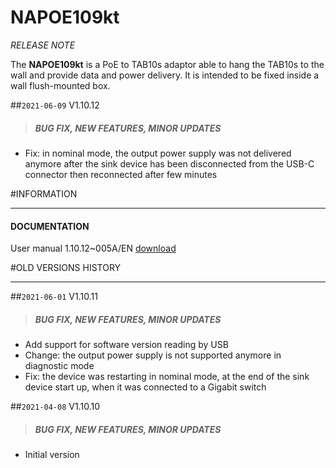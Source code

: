 # NAPOE109kt

*RELEASE NOTE*

The **NAPOE109kt** is a PoE to TAB10s adaptor able to hang the TAB10s to the wall and provide data and power delivery.
It is intended to be fixed inside a wall flush-mounted box.

##`2021-06-09` V1.10.12
>##### **BUG FIX, NEW FEATURES, MINOR UPDATES**
- Fix: in nominal mode, the output power supply was not delivered anymore after the sink device has been disconnected from the USB-C connector then reconnected after few minutes

#INFORMATION
***********************************************************************
#### **DOCUMENTATION**
User manual 1.10.12~005A/EN [download](https://github.com/innes-labs/archives/downloads/napoe/napoe109kt/V1.10.12/napoe109kt-user_manual-1.10.12~005A_en.pdf)

#OLD VERSIONS HISTORY
***********************************************************************

##`2021-06-01` V1.10.11
>##### **BUG FIX, NEW FEATURES, MINOR UPDATES**
- Add support for software version reading by USB
- Change: the output power supply is not supported anymore in diagnostic mode
- Fix: the device was restarting in nominal mode, at the end of the sink device start up, when it was connected to a Gigabit switch

##`2021-04-08` V1.10.10
>##### **BUG FIX, NEW FEATURES, MINOR UPDATES**
- Initial version


